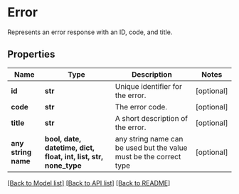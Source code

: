 # Error

Represents an error response with an ID, code, and title.

## Properties
Name | Type | Description | Notes
------------ | ------------- | ------------- | -------------
**id** | **str** | Unique identifier for the error. | [optional] 
**code** | **str** | The error code. | [optional] 
**title** | **str** | A short description of the error. | [optional] 
**any string name** | **bool, date, datetime, dict, float, int, list, str, none_type** | any string name can be used but the value must be the correct type | [optional]

[[Back to Model list]](../README.md#documentation-for-models) [[Back to API list]](../README.md#documentation-for-api-endpoints) [[Back to README]](../README.md)



